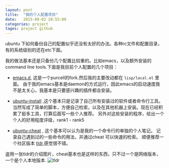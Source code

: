 ```yaml
---
layout: post
title:  "我的个人配置项目"
date:   2015-09-03 20:55:00
categories: project
tages: project github
---
```


ubuntu 下如何备份自己的配置似乎还没有太好的办法。各种rc文件和配置目录，有的系统级别的还在etc下面。


我的做法基本还是只备份几个配置比较重的。比如emacs，以及额外安装的command line tools.下面是我目前个人配置的几个项目：

+ [emacs.d](https://github.com/qinshulei/emacs.d), 这是一个purcell的fork.然后我的主要改动都在 `lisp/local.el` 里面。
由于我的emacs基本是daemon的方式运行，因此emacs的启动速度我不是太关心，我基本是只要感兴趣的插件都会安装。

+ [ubuntu-install](https://github.com/qinshulei/ubuntu-install) ,这个基本只是记录了自己所有安装过的软件或者命令行工具。
当然写成了简单的脚本，方便自己检索，以及在其他机器上安装。现在已经积累了挺多工具，打算后面写一些个人推荐。
另外对这些安装的程序，给出一个个人的好用程度评级，rank1 - rank5

+ [ubuntu-cheat](https://github.com/qinshulei/ubuntu-cheat) , 这个基本可以认为是我的一个命令行的单独的个人笔记。
记录自己遇到过的一些命令的用法，并通过cheat 可以快速的检索。 顺便推荐一个社区版本 [tldr](https://github.com/tldr-pages/tldr),感觉很不错。

盗用一张tldr的介绍图片，cheat基本也是这样的东西，只不过一个是网络版本，一个是个人本地版本.
![tldr](https://camo.githubusercontent.com/ad716b6c684092d697f23c4d3073e02ec0a42f3d/687474703a2f2f7261772e6769746875622e636f6d2f7270726965746f2f746c64722f6d61737465722f73637265656e73686f742e706e67)






